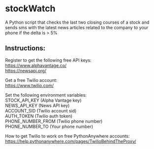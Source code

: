 # stockWatch

A Python script that checks the last two closing courses of a stock and sends sms with the latest news articles related to the company to your phone if the delta is > 5%

## Instructions:

Register to get the following free API keys:<br>
https://www.alphavantage.co/<br>
https://newsapi.org/<br>

Get a free Twilio account:<br>
https://www.twilio.com/<br>

Set the following environment variables:<br>
STOCK_API_KEY (Alpha Vantage key)<br>
NEWS_API_KEY (News API key)<br>
ACCOUNT_SID (Twilio account sid)<br>
AUTH_TOKEN (Twilio auth token)<br>
PHONE_NUMBER_FROM (Twilio phone number)<br>
PHONE_NUMBER_TO (Your phone number)<br>

How to get Twilio to work on free PythonAnywhere accounts:<br>
https://help.pythonanywhere.com/pages/TwilioBehindTheProxy/
